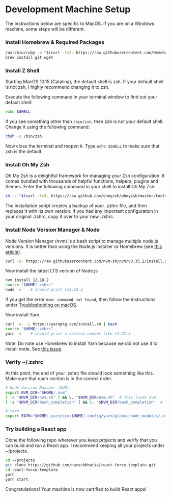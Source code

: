 # Development Machine Setup

The instructions below are specific to MacOS. If you are on a Windows machine,
some steps will be different.

### Install Homebrew & Required Packages

```bash
/usr/bin/ruby -e "$(curl -fsSL https://raw.githubusercontent.com/Homebrew/install/master/install)"
brew install git wget
```

### Install Z Shell

Starting MacOS 10.15 (Catalina), the default shell is zsh. If your default shell
is not zsh, I highly recommend changing it to zsh.

Execute the following command in your terminal window to find out your default
shell:

```bash
echo $SHELL
```

If you see something other than `/bin/zsh`, then zsh is not your default shell.
Change it using the following command:

```bash
chsh -s /bin/zsh
```

Now close the terminal and reopen it. Type `echo $SHELL` to make sure that zsh
is the default.

### Install Oh My Zsh

Oh My Zsh is a delightful framework for managing your Zsh configuration. It
comes bundled with thousands of helpful functions, helpers, plugins and themes.
Enter the following command in your shell to install Oh My Zsh:

```bash
sh -c "$(curl -fsSL https://raw.github.com/ohmyzsh/ohmyzsh/master/tools/install.sh)"
```

The installation script creates a backup of your .zshrc file, and then replaces
it with its own version. If you had any important configuration in your original
.zshrc, copy it over to your new .zshrc.

### Install Node Version Manager & Node

Node Version Manager (nvm) is a bash script to manage multiple node.js versions.
It is better than using the Node.js installer or Homebrew (see
[this article](https://pawelgrzybek.com/install-nodejs-installer-vs-homebrew-vs-nvm/)).

```bash
curl -o- https://raw.githubusercontent.com/nvm-sh/nvm/v0.35.2/install.sh | bash
```

Now install the latest LTS version of Node.js

```bash
nvm install 12.18.2
source "$HOME/.zshrc"
node -v    # should print v12.18.2
```

If you get the error `nvm: command not found`, then follow the instructions
under
[Troubleshooting on macOS](https://github.com/nvm-sh/nvm#troubleshooting-on-macos).

Now install Yarn.

```bash
curl -o- -L https://yarnpkg.com/install.sh | bash
source "$HOME/.zshrc"
yarn -v    # should print a version number like v1.22.4
```

Note: Do note use Homebrew to install Yarn because we did not use it to install
node. See [this issue](https://github.com/yarnpkg/website/issues/913).

### Verify ~/.zshrc

At this point, the end of your .zshrc file should look something like this. Make
sure that each section is in the correct order.

```bash
# Node Version Manager (NVM)
export NVM_DIR="$HOME/.nvm"
[ -s "$NVM_DIR/nvm.sh" ] && \. "$NVM_DIR/nvm.sh"  # This loads nvm
[ -s "$NVM_DIR/bash_completion" ] && \. "$NVM_DIR/bash_completion"  # This loads nvm bash_completion

# Yarn
export PATH="$HOME/.yarn/bin:$HOME/.config/yarn/global/node_modules/.bin:$PATH"
```

### Try building a React app

Clone the following repo wherever you keep projects and verify that you can
build and run a React app. I recommend keeping all your projects under
~/projects.

```bash
cd ~/projects
git clone https://github.com/nareshbhatia/react-force-template.git
cd react-force-template
yarn
yarn start
```

Congratulations! Your machine is now certified to build React apps!
